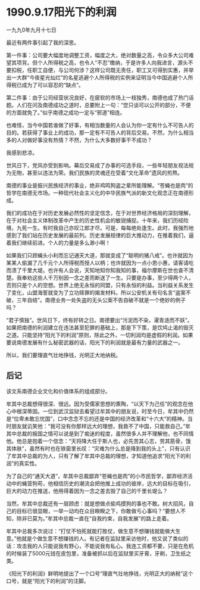 # 1990.9.17阳光下的利润

一九九0年九月十七日  
  
 最近有两件事引起了我的深思。  
  
 第一件事：公司要大幅度地调整工资，幅度之大，绝对数量之高，令众多大公司难望其项背。但个人所得税之高，也令人“不忍”缴纳，于是许多人向我进言，源头不要扣税，任职工自便，与公司何涉？这样公司既无责任，职工又可得到实惠，并举出一大群“今夜星光灿烂”的名星逃避个人所得税的实例来证明当今中国逃避个人所得税已成为了可以容忍的“缺点”。  
  
 第二件事：由于公司经营状况良好，在疲软的市场上一枝独秀，南德也成了热门话题。人们在问及南德成功之道时，总要附上一句：“您只谈可以公开的部分，不便的方面就免了。”似乎南德之成功一定与“邪道”相连。  
  
 也难怪，当今中国若谁做了好事，有相当数量的人会认为你一定有什么不可告人的目的。若获得了事业上的成功，那一定有不可告人的背后交易。不然，为什么相当多的人对做好事没有热情？不然，为什么大多数好事干不成功？  
  
 我感到悲凉。  
  
 世风日下，党风亦受到影响。幕后交易成了办事的可选手段，一些年轻朋友视法规为无物，甚至以违法为荣。我们民族的灵魂还在受着“文化革命”遗风的煎熬。  
  
 南德的事业是振兴民族经济的事业，绝非鸡鸣狗盗之辈所能理解。“苍蝇也是肉”的哲学在南德无市场。一种现代社会主义化的中华民族气派的新文化观念正在南德形成。  
  
 我们的成功在于对历史发展必然性的坚定信念，在于对世界经济格局的深刻理解，在于对社会主义体制改革中产生的历史性机会的敏锐捕捉。十年来，我们历经险境，九死一生。有时我自己亦叹江郎才尽。可是，每每绝处逢生。此时，我强烈地感到了我们站在历史发展的最前列。历史发展规律的巨大推动力，在推着我们，逼着我们继续前进。个人的力量是多么渺小啊！  
  
 如果我们只顾蝇头小利而忘记通天大道，那就变成了“聪明的猪八戒”。也许就因为某某人偷漏了几千元个人所得税而授人以柄；也许就因为一点小恩小惠，请客请吃而溃了千里大堤。也许有人会说，天知地知你知我知的事，福尔摩斯在世也查不清楚。我奉劝这些人千万别因一念之差而断送了一生。只要是办事，至少得两个人，否则只是个人的空想。世界上绝无永恒的同盟，只有永恒的利益。当利益关系发生了变化，山盟海誓就变为了立功赎罪的揭发材料。所以公安机关有句名言“盗案不破，三年自结”。南德业务一处失盗的无头公案不告自破不就是一个绝妙的例子吗？  
  
 “君子慎独”。世风日下，终有好转之日。南德要出“污泥而不染，濯青涟而不妖”。如果把南德的利润建立在违法甚至犯罪的基础上，那是下下策，是饮鸠止渴的毁灭之道。只能坚持“阳光下的利润”原则，除此之外，一切利润均是虚假的利润。如果要说南德发展有什么秘密武器的话，阳光下的利润就是最有力量的武器之一。  
  
 所以，我们要理直气壮地挣钱，光明正大地纳税。

## **后记**

该文系南德企业文化和价值体系的组成部分。  
  
 牟其中总裁想得很深、很远。因为受儒家思想的熏陶，“以天下为己任”的观念在他心中根深蒂固。一位到武汉监狱去看望过牟其中的朋友说，时至今日，牟其中仍然是“位卑未敢忘忧国”，口中念念不忘的还是中国的经济改革和“十六大”的精神。当时朋友就讥笑他：“我可没有你那样远大的理想，我救不了中国，只能救自己。”牟其中总裁的报国之情可以说是到了痴迷的程度，虽然很多人并不理解他，也不同情他。他总是抱着一个信念：“天将降大任于斯人也，必先苦其心志，劳其筋骨，饿其体肤”，虽然有时也在铁窗里长叹：“灾难为什么总是降到我的头上”，只有认识了牟其中总裁的为人，只有了解了牟其中总裁的理想，才知道他追求“阳光下的利润”的真实性。  
  
 为了自己的“通天大道”，牟其中总裁鄙弃“苍蝇也是肉”的小市民哲学，鄙弃经济活动中的蝇营狗苟，他相信历史的潮流会把他推上成功的彼岸，远大的目标在吸引，巨大的动力在推送，他用得着因为一念之差去毁了自己的千里长堤么？  
  
 当然，牟其中总裁还有一层顾虑：就是想做点偷鸡摸狗的事也不敢。树大招风，自己的目标已很显眼，一举一动均在众目睽睽之下，你敢做亏心事吗？“要想人不知，除非已莫为。”牟其中总裁一直在“自我约束，自我发展”的路上走着。  
  
 牟其中总裁多次说过：“打仗不怕死就能打胜仗，做生意不想赚钱就能做大生意。”他就是个做生意不想赚钱的人。有记者在监狱里采访他时，他又说了类似的话：攻击我的人只能说我有野心，不能说我有私心。我连工资都不要，只是在危机的时候装了5000元钱在皮包里，准备被抓以后在监狱里买牙膏，牙刷，卫生纸之类。  
  
 《阳光下的利润》鲜明地提出了一个口号“理直气壮地挣钱，光明正大的纳税”这个口号，就是“阳光下的利润”的注脚。  


